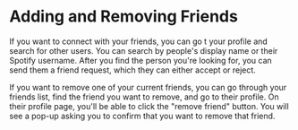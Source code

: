 # Adding and Removing Friends

If you want to connect with your friends, you can go t your profile and search
for other users. You can search by people's display name or their Spotify
username. After you find the person you're looking for, you can send them a
friend request, which they can either accept or reject.

If you want to remove one of your current friends, you can go through your
friends list, find the friend you want to remove, and go to their profile. On
their profile page, you'll be able to click the "remove friend" button. You
will see a pop-up asking you to confirm that you want to remove that friend.
